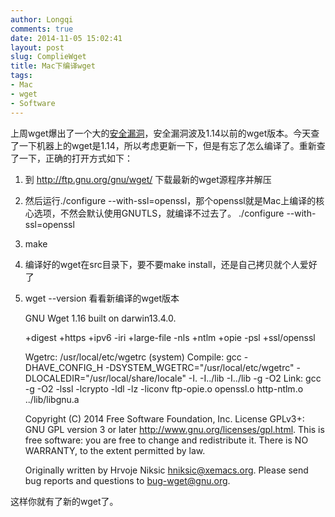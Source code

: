 ```yaml
---
author: Longqi
comments: true
date: 2014-11-05 15:02:41
layout: post
slug: ComplieWget
title: Mac下编译wget
tags:
- Mac
- wget
- Software
---
```


上周wget爆出了一个大的[安全漏洞](http://www.freebuf.com/vuls/49641.html)，安全漏洞波及1.14以前的wget版本。今天查了一下机器上的wget是1.14，所以考虑更新一下，但是有忘了怎么编译了。重新查了一下，正确的打开方式如下：

1. 到 http://ftp.gnu.org/gnu/wget/ 下载最新的wget源程序并解压
2. 然后运行./configure --with-ssl=openssl，那个openssl就是Mac上编译的核心选项，不然会默认使用GNUTLS，就编译不过去了。
	./configure --with-ssl=openssl
3. make
4. 编译好的wget在src目录下，要不要make install，还是自己拷贝就个人爱好了
4. wget --version 看看新编译的wget版本

	GNU Wget 1.16 built on darwin13.4.0.

	+digest +https +ipv6 -iri +large-file -nls +ntlm +opie -psl +ssl/openssl 

	Wgetrc: 
	    /usr/local/etc/wgetrc (system)
	Compile: 
	    gcc -DHAVE_CONFIG_H -DSYSTEM_WGETRC="/usr/local/etc/wgetrc" 
	    -DLOCALEDIR="/usr/local/share/locale" -I. -I../lib -I../lib -g -O2 
	Link: 
	    gcc -g -O2 -lssl -lcrypto -ldl -lz -liconv ftp-opie.o openssl.o 
	    http-ntlm.o ../lib/libgnu.a 

	Copyright (C) 2014 Free Software Foundation, Inc.
	License GPLv3+: GNU GPL version 3 or later
	<http://www.gnu.org/licenses/gpl.html>.
	This is free software: you are free to change and redistribute it.
	There is NO WARRANTY, to the extent permitted by law.

	Originally written by Hrvoje Niksic <hniksic@xemacs.org>.
	Please send bug reports and questions to <bug-wget@gnu.org>.

这样你就有了新的wget了。


